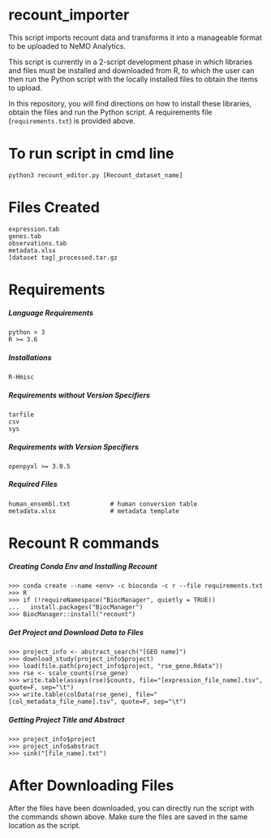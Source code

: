 # recount_importer

This script imports recount data and transforms it into a manageable format to be uploaded to NeMO Analytics.

This script is currently in a 2-script development phase in which libraries and files must be installed and downloaded from R, to which the user can then run the Python script with the locally installed files to obtain the items to upload.

In this repository, you will find directions on how to install these libraries, obtain the files and run the Python script. A requirements file (```requirements.txt```) is provided above.

# To run script in cmd line

```python3 recount_editor.py [Recount_dataset_name]```

# Files Created
```
expression.tab
genes.tab
observations.tab
metadata.xlsx
[dataset tag]_processed.tar.gz
```

# Requirements

##### Language Requirements
```
python > 3
R >= 3.6
```

##### Installations
```
R-Hmisc
```

##### Requirements without Version Specifiers
```
tarfile
csv
sys
```

##### Requirements with Version Specifiers
```
openpyxl >= 3.0.5
```

##### Required Files
```
human_ensembl.txt           # human conversion table
metadata.xlsx               # metadata template
```

# Recount R commands

##### Creating Conda Env and Installing Recount
```
>>> conda create --name <env> -c bioconda -c r --file requirements.txt
>>> R
>>> if (!requireNamespace("BiocManager", quietly = TRUE))
...   install.packages("BiocManager")
>>> BiocManager::install("recount")
```

##### Get Project and Download Data to Files
```
>>> project_info <- abstract_search("[GEO name]")
>>> download_study(project_info$project)
>>> load(file.path(project_info$project, "rse_gene.Rdata"))
>>> rse <- scale_counts(rse_gene)
>>> write.table(assays(rse)$counts, file="[expression_file_name].tsv", quote=F, sep="\t")
>>> write.table(colData(rse_gene), file="[col_metadata_file_name].tsv", quote=F, sep="\t")
```

##### Getting Project Title and Abstract
```
>>> project_info$project
>>> project_info$abstract
>>> sink("[file_name].txt")
```

# After Downloading Files
After the files have been downloaded, you can directly run the script with the commands shown above. Make sure the files are saved in the same location as the script.
